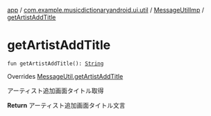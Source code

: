 [app](../../index.md) / [com.example.musicdictionaryandroid.ui.util](../index.md) / [MessageUtilImp](index.md) / [getArtistAddTitle](./get-artist-add-title.md)

# getArtistAddTitle

`fun getArtistAddTitle(): `[`String`](https://kotlinlang.org/api/latest/jvm/stdlib/kotlin/-string/index.html)

Overrides [MessageUtil.getArtistAddTitle](../-message-util/get-artist-add-title.md)

アーティスト追加画面タイトル取得

**Return**
アーティスト追加画面タイトル文言

